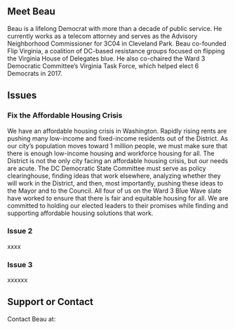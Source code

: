 ## Meet Beau

Beau is a lifelong Democrat with more than a decade of public service. He currently works as a telecom attorney and serves as the Advisory Neighborhood Commissioner for 3C04 in Cleveland Park. Beau co-founded Flip Virginia, a coalition of DC-based resistance groups focused on flipping the Virginia House of Delegates blue. He also co-chaired the Ward 3 Democratic Committee’s Virginia Task Force, which helped elect 6 Democrats in 2017.

## Issues

### Fix the Affordable Housing Crisis
We have an affordable housing crisis in Washington.  Rapidly rising rents are pushing many low-income and fixed-income residents out of the District.  As our city’s population moves toward 1 million people, we must make sure that there is enough low-income housing and workforce housing for all.  The District is not the only city facing an affordable housing crisis, but our needs are acute.  The DC Democratic State Committee must serve as policy clearinghouse, finding ideas that work elsewhere, analyzing whether they will work in the District, and then, most importantly, pushing these ideas to the Mayor and to the Council.  All four of us on the Ward 3 Blue Wave slate have worked to ensure that there is fair and equitable housing for all.  We are committed to holding our elected leaders to their promises while finding and supporting affordable housing solutions that work.

### Issue 2
xxxx

### Issue 3 
xxxxxx

## Support or Contact

Contact Beau at: 
